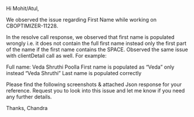 Hi Mohit/Atul,

We observed the issue regarding First Name while working on CBOPTIMIZER-11228.

In the resolve call response, we observed that first name is populated wrongly i.e. it does not contain the full first name instead only the first part of the name if the first name contains the SPACE.
Observed the same issue with clientDetail call as well.
For example: 

Full name: Veda Shruthi Poolla
First name is populated as “Veda” only instead “Veda Shruthi”
Last name is populated correctly

Please find the following screenshots & attached Json response for your reference.
Request you to look into this issue and let me know if you need any further details.

 


 


Thanks,
Chandra








